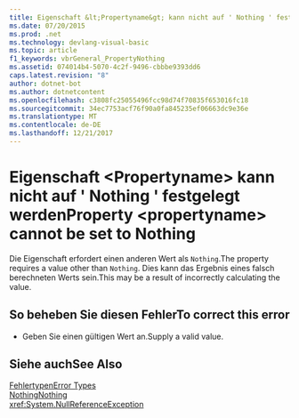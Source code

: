 ```yaml
---
title: Eigenschaft &lt;Propertyname&gt; kann nicht auf ' Nothing ' festgelegt werden
ms.date: 07/20/2015
ms.prod: .net
ms.technology: devlang-visual-basic
ms.topic: article
f1_keywords: vbrGeneral_PropertyNothing
ms.assetid: 074014b4-5070-4c2f-9496-cbbbe9393dd6
caps.latest.revision: "8"
author: dotnet-bot
ms.author: dotnetcontent
ms.openlocfilehash: c3808fc25055496fcc98d74f70835f653016fc18
ms.sourcegitcommit: 34ec7753acf76f90a0fa845235ef06663dc9e36e
ms.translationtype: MT
ms.contentlocale: de-DE
ms.lasthandoff: 12/21/2017
---
```

# <a name="property-ltpropertynamegt-cannot-be-set-to-nothing"></a><span data-ttu-id="2c8ee-102">Eigenschaft &lt;Propertyname&gt; kann nicht auf ' Nothing ' festgelegt werden</span><span class="sxs-lookup"><span data-stu-id="2c8ee-102">Property &lt;propertyname&gt; cannot be set to Nothing</span></span>
<span data-ttu-id="2c8ee-103">Die Eigenschaft erfordert einen anderen Wert als `Nothing`.</span><span class="sxs-lookup"><span data-stu-id="2c8ee-103">The property requires a value other than `Nothing`.</span></span> <span data-ttu-id="2c8ee-104">Dies kann das Ergebnis eines falsch berechneten Werts sein.</span><span class="sxs-lookup"><span data-stu-id="2c8ee-104">This may be a result of incorrectly calculating the value.</span></span>  
  
## <a name="to-correct-this-error"></a><span data-ttu-id="2c8ee-105">So beheben Sie diesen Fehler</span><span class="sxs-lookup"><span data-stu-id="2c8ee-105">To correct this error</span></span>  
  
-   <span data-ttu-id="2c8ee-106">Geben Sie einen gültigen Wert an.</span><span class="sxs-lookup"><span data-stu-id="2c8ee-106">Supply a valid value.</span></span>  
  
## <a name="see-also"></a><span data-ttu-id="2c8ee-107">Siehe auch</span><span class="sxs-lookup"><span data-stu-id="2c8ee-107">See Also</span></span>  
 [<span data-ttu-id="2c8ee-108">Fehlertypen</span><span class="sxs-lookup"><span data-stu-id="2c8ee-108">Error Types</span></span>](../../visual-basic/programming-guide/language-features/error-types.md)  
 [<span data-ttu-id="2c8ee-109">Nothing</span><span class="sxs-lookup"><span data-stu-id="2c8ee-109">Nothing</span></span>](../../visual-basic/language-reference/nothing.md)  
 <xref:System.NullReferenceException>
